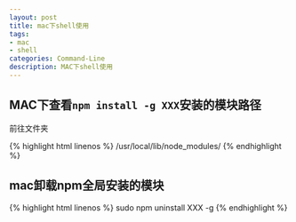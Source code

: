 ```yaml
---
layout: post
title: mac下shell使用
tags:
- mac
- shell
categories: Command-Line
description: MAC下shell使用
---
```


## MAC下查看`npm install -g XXX`安装的模块路径

前往文件夹

{% highlight html linenos %}
/usr/local/lib/node_modules/
{% endhighlight %}

## mac卸载npm全局安装的模块
{% highlight html linenos %}
sudo npm uninstall XXX -g
{% endhighlight %}








